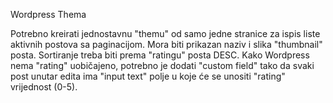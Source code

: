 Wordpress Thema

Potrebno kreirati jednostavnu "themu" od samo jedne stranice za ispis liste aktivnih postova sa paginacijom. Mora biti prikazan naziv i slika "thumbnail" posta. Sortiranje treba biti prema "ratingu" posta DESC.
Kako Wordpress nema "rating" uobičajeno, potrebno je dodati "custom field" tako da svaki post unutar edita ima "input text" polje u koje će se unositi "rating" vrijednost (0-5).
